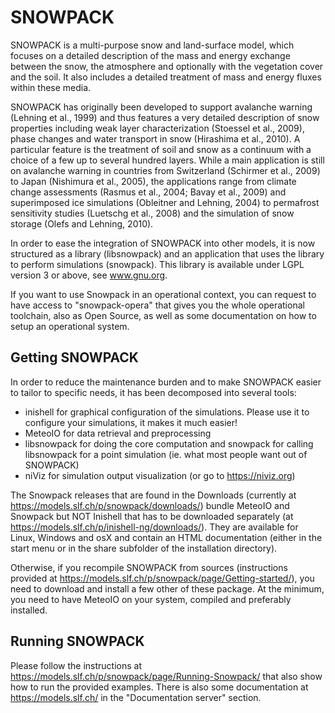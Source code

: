 # SNOWPACK

SNOWPACK is a multi-purpose snow and land-surface model, which focuses on a detailed description of the mass and energy exchange between the snow, the atmosphere and optionally with the vegetation cover and the soil. It also includes a detailed treatment of mass and energy fluxes within these media.

SNOWPACK has originally been developed to support avalanche warning (Lehning et al., 1999) and thus features a very detailed description of snow properties including weak layer characterization (Stoessel et al., 2009), phase changes and water transport in snow (Hirashima et al., 2010). A particular feature is the treatment of soil and snow as a continuum with a choice of a few up to several hundred layers. While a main application is still on avalanche warning in countries from Switzerland (Schirmer et al., 2009) to Japan (Nishimura et al., 2005), the applications range from climate change assessments (Rasmus et al., 2004; Bavay et al., 2009) and superimposed ice simulations (Obleitner and Lehning, 2004) to permafrost sensitivity studies (Luetschg et al., 2008) and the simulation of snow storage (Olefs and Lehning, 2010).

In order to ease the integration of SNOWPACK into other models, it is now structured as a library (libsnowpack) and an application that uses the library to perform simulations (snowpack). This library is available under LGPL version 3 or above, see www.gnu.org.

If you want to use Snowpack in an operational context, you can request to have access to "snowpack-opera" that gives you the whole operational toolchain, also as Open Source, as well as some documentation on how to setup an operational system.


## Getting SNOWPACK

In order to reduce the maintenance burden and to make SNOWPACK easier to tailor to specific needs, it has been decomposed into several tools:

* inishell for graphical configuration of the simulations. Please use it to configure your simulations, it makes it much easier!
* MeteoIO for data retrieval and preprocessing
* libsnowpack for doing the core computation and snowpack for calling libsnowpack for a point simulation (ie. what most people want out of SNOWPACK)
* niViz for simulation output visualization (or go to https://niviz.org)

The Snowpack releases that are found in the Downloads (currently at https://models.slf.ch/p/snowpack/downloads/) bundle MeteoIO and Snowpack but NOT Inishell that has to be downloaded separately (at https://models.slf.ch/p/inishell-ng/downloads/). They are available for Linux, Windows and osX and contain an HTML documentation (either in the start menu or in the share subfolder of the installation directory).

Otherwise, if you recompile SNOWPACK from sources (instructions provided at https://models.slf.ch/p/snowpack/page/Getting-started/), you need to download and install a few other of these package. At the minimum, you need to have MeteoIO on your system, compiled and preferably installed.

## Running SNOWPACK

Please follow the instructions at https://models.slf.ch/p/snowpack/page/Running-Snowpack/ that also show how to run the provided examples. There is also some documentation at https://models.slf.ch/ in the "Documentation server" section.
